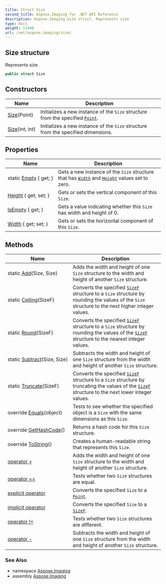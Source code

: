 ```yaml
---
title: Struct Size
second_title: Aspose.Imaging for .NET API Reference
description: Aspose.Imaging.Size struct. Represents size
type: docs
weight: 11440
url: /net/aspose.imaging/size/
---
```

## Size structure

Represents size.

```csharp
public struct Size
```

## Constructors

| Name | Description |
| --- | --- |
| [Size](size/#constructor)(Point) | Initializes a new instance of the `Size` structure from the specified [`Point`](../point/). |
| [Size](size/#constructor_1)(int, int) | Initializes a new instance of the `Size` structure from the specified dimensions. |

## Properties

| Name | Description |
| --- | --- |
| static [Empty](../../aspose.imaging/size/empty/) { get; } | Gets a new instance of the `Size` structure that has [`Width`](./width/) and [`Height`](./height/) values set to zero. |
| [Height](../../aspose.imaging/size/height/) { get; set; } | Gets or sets the vertical component of this `Size`. |
| [IsEmpty](../../aspose.imaging/size/isempty/) { get; } | Gets a value indicating whether this `Size` has width and height of 0. |
| [Width](../../aspose.imaging/size/width/) { get; set; } | Gets or sets the horizontal component of this `Size`. |

## Methods

| Name | Description |
| --- | --- |
| static [Add](../../aspose.imaging/size/add/)(Size, Size) | Adds the width and height of one `Size` structure to the width and height of another `Size` structure. |
| static [Ceiling](../../aspose.imaging/size/ceiling/)(SizeF) | Converts the specified [`SizeF`](../sizef/) structure to a `Size` structure by rounding the values of the `Size` structure to the next higher integer values. |
| static [Round](../../aspose.imaging/size/round/)(SizeF) | Converts the specified [`SizeF`](../sizef/) structure to a `Size` structure by rounding the values of the [`SizeF`](../sizef/) structure to the nearest integer values. |
| static [Subtract](../../aspose.imaging/size/subtract/)(Size, Size) | Subtracts the width and height of one `Size` structure from the width and height of another `Size` structure. |
| static [Truncate](../../aspose.imaging/size/truncate/)(SizeF) | Converts the specified [`SizeF`](../sizef/) structure to a `Size` structure by truncating the values of the [`SizeF`](../sizef/) structure to the next lower integer values. |
| override [Equals](../../aspose.imaging/size/equals/)(object) | Tests to see whether the specified object is a `Size` with the same dimensions as this `Size`. |
| override [GetHashCode](../../aspose.imaging/size/gethashcode/)() | Returns a hash code for this `Size` structure. |
| override [ToString](../../aspose.imaging/size/tostring/)() | Creates a human-readable string that represents this `Size`. |
| [operator +](../../aspose.imaging/size/op_addition/) | Adds the width and height of one `Size` structure to the width and height of another `Size` structure. |
| [operator ==](../../aspose.imaging/size/op_equality/) | Tests whether two `Size` structures are equal. |
| [explicit operator](../../aspose.imaging/size/op_explicit/) | Converts the specified `Size` to a [`Point`](../point/). |
| [implicit operator](../../aspose.imaging/size/op_implicit/) | Converts the specified `Size` to a [`SizeF`](../sizef/). |
| [operator !=](../../aspose.imaging/size/op_inequality/) | Tests whether two `Size` structures are different. |
| [operator -](../../aspose.imaging/size/op_subtraction/) | Subtracts the width and height of one `Size` structure from the width and height of another `Size` structure. |

### See Also

* namespace [Aspose.Imaging](../../aspose.imaging/)
* assembly [Aspose.Imaging](../../)


